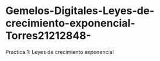 # Gemelos-Digitales-Leyes-de-crecimiento-exponencial-Torres21212848-
Practica 1: Leyes de crecimiento exponencial
